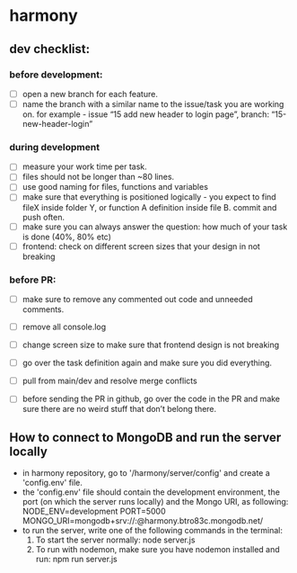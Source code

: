 # harmony


## dev checklist:
### before development:
- [ ] open a new branch for each feature.
- [ ] name the branch with a similar name to the issue/task you are working on.
for example - issue “15 add new header to login page”, branch: “15-new-header-login”

### during development
- [ ] measure your work time per task.
- [ ] files should not be longer than ~80 lines.
- [ ] use good naming for files, functions and variables
- [ ] make sure that everything is positioned logically - you expect to find fileX inside folder Y, or function A definition inside file B.
commit and push often.
- [ ] make sure you can always answer the question: how much of your task is done (40%, 80% etc)
- [ ] frontend: check on different screen sizes that your design in not breaking

### before PR:
- [ ] make sure to remove any commented out code and unneeded comments.
- [ ] remove all console.log
- [ ] change screen size to make sure that frontend design is not breaking
- [ ] go over the task definition again and make sure you did everything.
- [ ] pull from main/dev and resolve merge conflicts
- [ ] before sending the PR in github, go over the code in the PR and make sure there are no weird stuff that don’t belong there.


## How to connect to MongoDB and run the server locally 
- in harmony repository, go to '/harmony/server/config' and create a 'config.env' file.
- the 'config.env' file should contain the development environment, the port (on which the server runs locally) and the Mongo URI, as following:
    NODE_ENV=development 
    PORT=5000
    MONGO_URI=mongodb+srv://<your username>:<your password>@harmony.btro83c.mongodb.net/
- to run the server, write one of the following commands in the terminal:
    1. To start the server normally: node server.js
    2. To run with nodemon, make sure you have nodemon installed and run: npm run server.js

